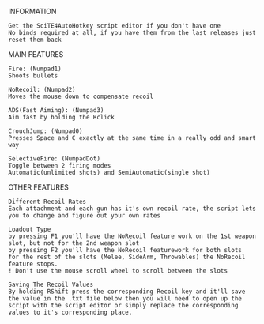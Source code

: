 INFORMATION

    Get the SciTE4AutoHotkey script editor if you don't have one
    No binds required at all, if you have them from the last releases just reset them back



MAIN FEATURES

    Fire: (Numpad1)
    Shoots bullets

    NoRecoil: (Numpad2)
    Moves the mouse down to compensate recoil

    ADS(Fast Aiming): (Numpad3)
    Aim fast by holding the Rclick

    CrouchJump: (Numpad0)
    Presses Space and C exactly at the same time in a really odd and smart way

    SelectiveFire: (NumpadDot)
    Toggle between 2 firing modes
    Automatic(unlimited shots) and SemiAutomatic(single shot)



OTHER FEATURES

    Different Recoil Rates
    Each attachment and each gun has it's own recoil rate, the script lets you to change and figure out your own rates

    Loadout Type
    by pressing F1 you'll have the NoRecoil feature work on the 1st weapon slot, but not for the 2nd weapon slot
    by pressing F2 you'll have the NoRecoil featurework for both slots
    for the rest of the slots (Melee, SideArm, Throwables) the NoRecoil feature stops.
    ! Don't use the mouse scroll wheel to scroll between the slots

    Saving The Recoil Values
    By holding RShift press the corresponding Recoil key and it'll save the value in the .txt file below then you will need to open up the script with the script editor or simply replace the corresponding values to it's corresponding place.